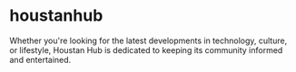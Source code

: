 # houstanhub
Whether you're looking for the latest developments in technology, culture, or lifestyle, Houstan Hub is dedicated to keeping its community informed and entertained. 
